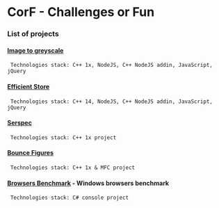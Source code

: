 # CorF - Challenges or Fun

### List of projects

#### [Image to greyscale](https://github.com/SilviuArdelean/CorF/tree/master/image-to-grayscale)
	 Technologies stack: C++ 1x, NodeJS, C++ NodeJS addin, JavaScript, jQuery
#### [Efficient Store](https://github.com/SilviuArdelean/CorF/tree/master/EfficientStore)
	 Technologies stack: C++ 14, NodeJS, C++ NodeJS addin, JavaScript, jQuery
	 
#### [Serspec](https://github.com/SlyMaximus/CorF/tree/master/Serspec)
	 Technologies stack: C++ 1x project

#### [Bounce Figures](https://github.com/SlyMaximus/CorF/tree/master/ShakeFigures)
	 Technologies stack: C++ 1x & MFC project

#### [Browsers Benchmark](https://github.com/SlyMaximus/CorF/tree/master/browsersBenchmark) - Windows browsers benchmark
	 Technologies stack: C# console project